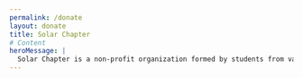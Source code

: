 ```yaml
---
permalink: /donate
layout: donate
title: Solar Chapter
# Content
heroMessage: |
  Solar Chapter is a non-profit organization formed by students from various universities. We are committed to helping and developing remote areas in Indonesia through sustainable method.
---
```

